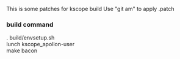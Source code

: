 This is some patches for kscope build
Use "git am" to apply .patch

### build command  
. build/envsetup.sh  
lunch kscope_apollon-user  
make bacon  
